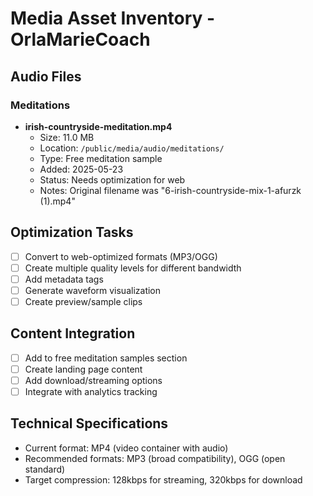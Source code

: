 # Media Asset Inventory - OrlaMarieCoach

## Audio Files

### Meditations
- **irish-countryside-meditation.mp4**
  - Size: 11.0 MB
  - Location: `/public/media/audio/meditations/`
  - Type: Free meditation sample
  - Added: 2025-05-23
  - Status: Needs optimization for web
  - Notes: Original filename was "6-irish-countryside-mix-1-afurzk (1).mp4"

## Optimization Tasks
- [ ] Convert to web-optimized formats (MP3/OGG)
- [ ] Create multiple quality levels for different bandwidth
- [ ] Add metadata tags
- [ ] Generate waveform visualization
- [ ] Create preview/sample clips

## Content Integration
- [ ] Add to free meditation samples section
- [ ] Create landing page content
- [ ] Add download/streaming options
- [ ] Integrate with analytics tracking

## Technical Specifications
- Current format: MP4 (video container with audio)
- Recommended formats: MP3 (broad compatibility), OGG (open standard)
- Target compression: 128kbps for streaming, 320kbps for download
